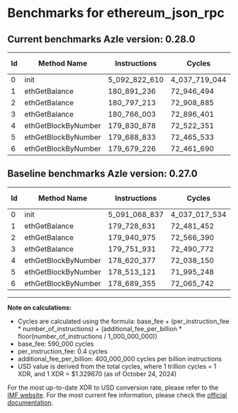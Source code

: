 # Benchmarks for ethereum_json_rpc

## Current benchmarks Azle version: 0.28.0

| Id  | Method Name         | Instructions  | Cycles        | USD           | USD/Million Calls | Change                              |
| --- | ------------------- | ------------- | ------------- | ------------- | ----------------- | ----------------------------------- |
| 0   | init                | 5_092_822_610 | 4_037_719_044 | $0.0053688339 | $5_368.83         | <font color="red">+1_753_773</font> |
| 1   | ethGetBalance       | 180_891_236   | 72_946_494    | $0.0000969948 | $96.99            | <font color="red">+1_162_605</font> |
| 2   | ethGetBalance       | 180_797_213   | 72_908_885    | $0.0000969448 | $96.94            | <font color="red">+856_238</font>   |
| 3   | ethGetBalance       | 180_766_003   | 72_896_401    | $0.0000969282 | $96.92            | <font color="red">+1_014_072</font> |
| 4   | ethGetBlockByNumber | 179_830_878   | 72_522_351    | $0.0000964308 | $96.43            | <font color="red">+1_210_501</font> |
| 5   | ethGetBlockByNumber | 179_688_833   | 72_465_533    | $0.0000963552 | $96.35            | <font color="red">+1_175_712</font> |
| 6   | ethGetBlockByNumber | 179_679_226   | 72_461_690    | $0.0000963501 | $96.35            | <font color="red">+989_871</font>   |

## Baseline benchmarks Azle version: 0.27.0

| Id  | Method Name         | Instructions  | Cycles        | USD           | USD/Million Calls |
| --- | ------------------- | ------------- | ------------- | ------------- | ----------------- |
| 0   | init                | 5_091_068_837 | 4_037_017_534 | $0.0053679011 | $5_367.90         |
| 1   | ethGetBalance       | 179_728_631   | 72_481_452    | $0.0000963764 | $96.37            |
| 2   | ethGetBalance       | 179_940_975   | 72_566_390    | $0.0000964894 | $96.48            |
| 3   | ethGetBalance       | 179_751_931   | 72_490_772    | $0.0000963888 | $96.38            |
| 4   | ethGetBlockByNumber | 178_620_377   | 72_038_150    | $0.0000957870 | $95.78            |
| 5   | ethGetBlockByNumber | 178_513_121   | 71_995_248    | $0.0000957299 | $95.72            |
| 6   | ethGetBlockByNumber | 178_689_355   | 72_065_742    | $0.0000958237 | $95.82            |

---

**Note on calculations:**

- Cycles are calculated using the formula: base_fee + (per_instruction_fee \* number_of_instructions) + (additional_fee_per_billion \* floor(number_of_instructions / 1_000_000_000))
- base_fee: 590_000 cycles
- per_instruction_fee: 0.4 cycles
- additional_fee_per_billion: 400_000_000 cycles per billion instructions
- USD value is derived from the total cycles, where 1 trillion cycles = 1 XDR, and 1 XDR = $1.329670 (as of October 24, 2024)

For the most up-to-date XDR to USD conversion rate, please refer to the [IMF website](https://www.imf.org/external/np/fin/data/rms_sdrv.aspx).
For the most current fee information, please check the [official documentation](https://internetcomputer.org/docs/current/developer-docs/gas-cost#execution).
